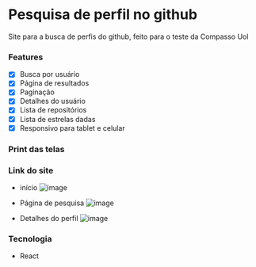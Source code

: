 # Pesquisa de perfil no github
Site para a busca de perfis do github, feito para o teste da Compasso Uol

### Features

- [x] Busca por usuário
- [x] Página de resultados
- [x] Paginação
- [x] Detalhes do usuário
- [x] Lista de repositórios
- [x] Lista de estrelas dadas
- [x] Responsivo para tablet e celular

### Print das telas


### Link do site
- início
![image](https://user-images.githubusercontent.com/76170319/123593543-035eb680-d7c5-11eb-9c49-54af59281230.png)

- Página de pesquisa
![image](https://user-images.githubusercontent.com/76170319/123593613-183b4a00-d7c5-11eb-971a-be7203a8f491.png)

- Detalhes do perfil
![image](https://user-images.githubusercontent.com/76170319/123593683-3143fb00-d7c5-11eb-91df-cf8447e12550.png)

### Tecnologia
- React

